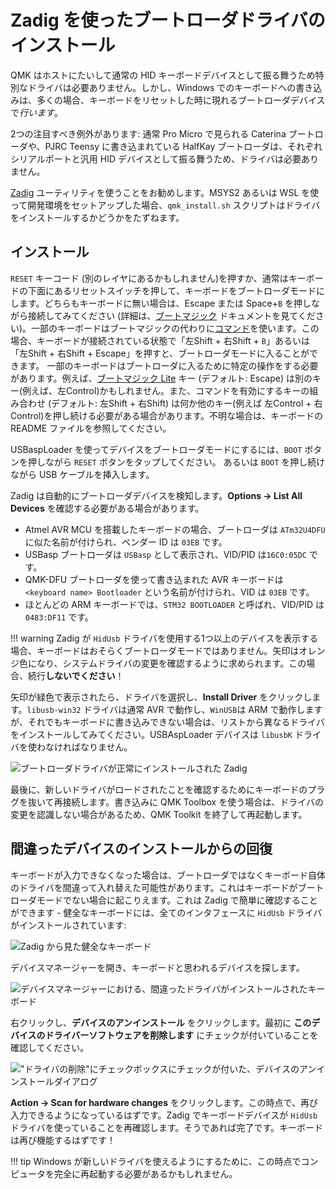 # Zadig を使ったブートローダドライバのインストール

<!---
  original document: 0.9.43:docs/driver_installation_zadig.md
  git diff 0.9.43 HEAD -- docs/driver_installation_zadig.md | cat
-->

QMK はホストにたいして通常の HID キーボードデバイスとして振る舞うため特別なドライバは必要ありません。しかし、Windows でのキーボードへの書き込みは、多くの場合、キーボードをリセットした時に現れるブートローダデバイスで*行います*。

2つの注目すべき例外があります: 通常 Pro Micro で見られる Caterina ブートローダや、PJRC Teensy に書き込まれている HalfKay ブートローダは、それぞれシリアルポートと汎用 HID デバイスとして振る舞うため、ドライバは必要ありません。

[Zadig](https://zadig.akeo.ie/) ユーティリティを使うことをお勧めします。MSYS2 あるいは WSL を使って開発環境をセットアップした場合、`qmk_install.sh` スクリプトはドライバをインストールするかどうかをたずねます。

## インストール

`RESET` キーコード (別のレイヤにあるかもしれません)を押すか、通常はキーボードの下面にあるリセットスイッチを押して、キーボードをブートローダモードにします。どちらもキーボードに無い場合は、Escape または Space+`B` を押しながら接続してみてください (詳細は、[ブートマジック](ja/feature_bootmagic.md) ドキュメントを見てください)。一部のキーボードはブートマジックの代わりに[コマンド](ja/feature_command.md)を使います。この場合、キーボードが接続されている状態で「左Shift + 右Shift + `B`」あるいは「左Shift + 右Shift + Escape」を押すと、ブートローダモードに入ることができます。
一部のキーボードはブートローダに入るために特定の操作をする必要があります。例えば、[ブートマジック Lite](ja/feature_bootmagic.md#bootmagic-lite) キー (デフォルト: Escape) は別のキー(例えば、左Control)かもしれません。また、コマンドを有効にするキーの組み合わせ (デフォルト: 左Shift + 右Shift) は何か他のキー(例えば 左Control + 右Control)を押し続ける必要がある場合があります。不明な場合は、キーボードの README ファイルを参照してください。

USBaspLoader を使ってデバイスをブートローダモードにするには、`BOOT` ボタンを押しながら `RESET` ボタンをタップしてください。
あるいは `BOOT` を押し続けながら USB ケーブルを挿入します。

Zadig は自動的にブートローダデバイスを検知します。**Options → List All Devices** を確認する必要がある場合があります。

- Atmel AVR MCU を搭載したキーボードの場合、ブートローダは `ATm32U4DFU` に似た名前が付けられ、ベンダー ID は `03EB` です。
- USBasp ブートローダは `USBasp` として表示され、VID/PID は`16C0:05DC` です。
- QMK-DFU ブートローダを使って書き込まれた AVR キーボードは `<keyboard name> Bootloader` という名前が付けられ、VID は `03EB` です。
- ほとんどの ARM キーボードでは、`STM32 BOOTLOADER` と呼ばれ、VID/PID は `0483:DF11` です。

!!! warning
    Zadig が `HidUsb` ドライバを使用する1つ以上のデバイスを表示する場合、キーボードはおそらくブートローダモードではありません。矢印はオレンジ色になり、システムドライバの変更を確認するように求められます。この場合、続行**しないでください**！

矢印が緑色で表示されたら、ドライバを選択し、**Install Driver** をクリックします。`libusb-win32` ドライバは通常 AVR で動作し、`WinUSB`は ARM で動作しますが、それでもキーボードに書き込みできない場合は、リストから異なるドライバをインストールしてみてください。USBAspLoader デバイスは `libusbK` ドライバを使わなければなりません。

![ブートローダドライバが正常にインストールされた Zadig](https://i.imgur.com/b8VgXzx.png)

最後に、新しいドライバがロードされたことを確認するためにキーボードのプラグを抜いて再接続します。書き込みに QMK Toolbox を使う場合は、ドライバの変更を認識しない場合があるため、QMK Toolkit を終了して再起動します。

## 間違ったデバイスのインストールからの回復

キーボードが入力できなくなった場合は、ブートローダではなくキーボード自体のドライバを間違って入れ替えた可能性があります。これはキーボードがブートローダモードでない場合に起こりえます。これは Zadig で簡単に確認することができます - 健全なキーボードには、全てのインタフェースに `HidUsb` ドライバがインストールされています:

![Zadig から見た健全なキーボード](https://i.imgur.com/Hx0E5kC.png)

デバイスマネージャーを開き、キーボードと思われるデバイスを探します。

![デバイスマネージャーにおける、間違ったドライバがインストールされたキーボード](https://i.imgur.com/L3wvX8f.png)

右クリックし、**デバイスのアンインストール** をクリックします。最初に **このデバイスのドライバーソフトウェアを削除します** にチェックが付いていることを確認してください。

!["ドライバの削除"にチェックボックスにチェックが付いた、デバイスのアンインストールダイアログ](https://i.imgur.com/aEs2RuA.png)

**Action → Scan for hardware changes** をクリックします。この時点で、再び入力できるようになっているはずです。Zadig でキーボードデバイスが `HidUsb` ドライバを使っていることを再確認します。そうであれば完了です。キーボードは再び機能するはずです！

!!! tip
    Windows が新しいドライバを使えるようにするために、この時点でコンピュータを完全に再起動する必要があるかもしれません。
